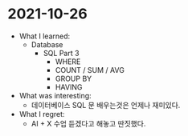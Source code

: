 # 2021-10-26

- What I learned: 
  - Database
    - SQL Part 3
      - WHERE
      - COUNT / SUM / AVG
      - GROUP BY
      - HAVING
- What was interesting:
  - 데이터베이스 SQL 문 배우는것은 언제나 재미있다. 
- What I regret: 
  - AI + X 수업 듣겠다고 해놓고 딴짓했다.